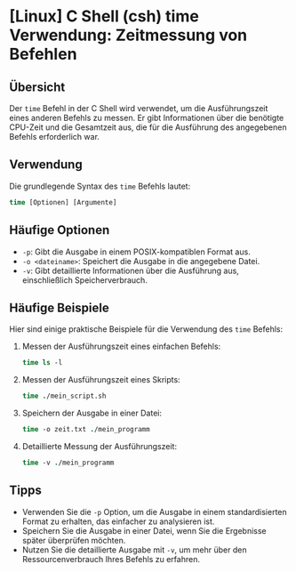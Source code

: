 # [Linux] C Shell (csh) time Verwendung: Zeitmessung von Befehlen

## Übersicht
Der `time` Befehl in der C Shell wird verwendet, um die Ausführungszeit eines anderen Befehls zu messen. Er gibt Informationen über die benötigte CPU-Zeit und die Gesamtzeit aus, die für die Ausführung des angegebenen Befehls erforderlich war.

## Verwendung
Die grundlegende Syntax des `time` Befehls lautet:

```csh
time [Optionen] [Argumente]
```

## Häufige Optionen
- `-p`: Gibt die Ausgabe in einem POSIX-kompatiblen Format aus.
- `-o <dateiname>`: Speichert die Ausgabe in die angegebene Datei.
- `-v`: Gibt detaillierte Informationen über die Ausführung aus, einschließlich Speicherverbrauch.

## Häufige Beispiele
Hier sind einige praktische Beispiele für die Verwendung des `time` Befehls:

1. Messen der Ausführungszeit eines einfachen Befehls:
   ```csh
   time ls -l
   ```

2. Messen der Ausführungszeit eines Skripts:
   ```csh
   time ./mein_script.sh
   ```

3. Speichern der Ausgabe in einer Datei:
   ```csh
   time -o zeit.txt ./mein_programm
   ```

4. Detaillierte Messung der Ausführungszeit:
   ```csh
   time -v ./mein_programm
   ```

## Tipps
- Verwenden Sie die `-p` Option, um die Ausgabe in einem standardisierten Format zu erhalten, das einfacher zu analysieren ist.
- Speichern Sie die Ausgabe in einer Datei, wenn Sie die Ergebnisse später überprüfen möchten.
- Nutzen Sie die detaillierte Ausgabe mit `-v`, um mehr über den Ressourcenverbrauch Ihres Befehls zu erfahren.